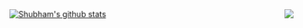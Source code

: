 

<!--
**shubham1g5/shubham1g5** is a ✨ _special_ ✨ repository because its `README.md` (this file) appears on your GitHub profile.

Here are some ideas to get you started:

- 🔭 I’m currently working on ...
- 🌱 I’m currently learning ...
- 👯 I’m looking to collaborate on ...
- 🤔 I’m looking for help with ...
- 💬 Ask me about ...
- 📫 How to reach me: ...
- 😄 Pronouns: ...
- ⚡ Fun fact: ...
-->

<a href="https://github.com/shubham1g5?tab=repositories">
 <img align="center" src="https://github-readme-stats.vercel.app/api?username=shubham1g5&theme=dark" alt="Shubham's github stats"/>
</a>
<a href="https://github.com/shubham1g5?tab=repositories">
<img align="right" src="https://github-readme-stats.vercel.app/api/top-langs/?username=shubham1g5&theme=dark&hide_langs_below=1" />
</a>
